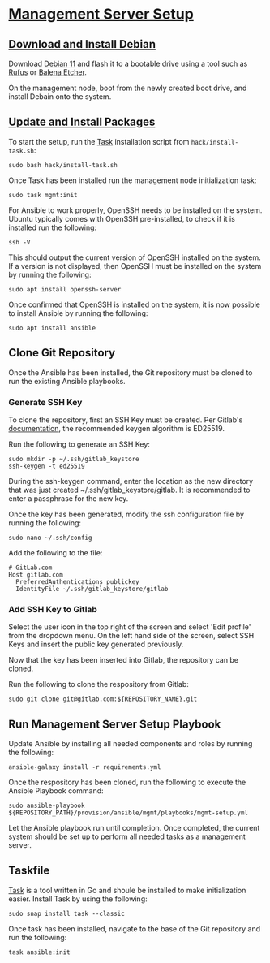 # [Management Server Setup](#management-server-setup)

## [Download and Install Debian](#download-and-install-debian)

Download [Debian 11](https://www.debian.org/distrib/netinst) and flash it to a bootable drive using a tool such as [Rufus](https://rufus.ie/en/) or [Balena Etcher](https://www.balena.io/etcher/).

On the management node, boot from the newly created boot drive, and install Debain onto the system.

## [Update and Install Packages](#update-and-install-packages)

To start the setup, run the [Task](https://taskfile.dev/) installation script from `hack/install-task.sh`:

```text
sudo bash hack/install-task.sh
```

Once Task has been installed run the management node initialization task:

```text
sudo task mgmt:init
```

For Ansible to work properly, OpenSSH needs to be installed on the system. Ubuntu typically comes with OpenSSH pre-installed, to check if it is installed run the following:

```text
ssh -V
```

This should output the current version of OpenSSH installed on the system. If a version is not displayed, then OpenSSH must be installed on the system by running the following:

```text
sudo apt install openssh-server
```

Once confirmed that OpenSSH is installed on the system, it is now possible to install Ansible by running the following:

```text
sudo apt install ansible
```

## Clone Git Repository

Once the Ansible has been installed, the Git repository must be cloned to run the existing Ansible playbooks.

### Generate SSH Key

To clone the repository, first an SSH Key must be created. Per Gitlab's [documentation](https://docs.gitlab.com/ee/user/ssh.html), the recommended keygen algorithm is ED25519.

Run the following to generate an SSH Key:

```text
sudo mkdir -p ~/.ssh/gitlab_keystore
ssh-keygen -t ed25519
```

During the ssh-keygen command, enter the location as the new directory that was just created ~/.ssh/gitlab_keystore/gitlab. It is recommended to enter a passphrase for the new key.

Once the key has been generated, modify the ssh configuration file by running the following:

```text
sudo nano ~/.ssh/config
```

Add the following to the file:

```text
# GitLab.com
Host gitlab.com
  PreferredAuthentications publickey
  IdentityFile ~/.ssh/gitlab_keystore/gitlab
```

### Add SSH Key to Gitlab

Select the user icon in the top right of the screen and select 'Edit profile' from the dropdown menu. On the left hand side of the screen, select SSH Keys and insert the public key generated previously.

Now that the key has been inserted into Gitlab, the repository can be cloned.

Run the following to clone the respository from Gitlab:

```text
sudo git clone git@gitlab.com:${REPOSITORY_NAME}.git
```

## Run Management Server Setup Playbook

Update Ansible by installing all needed components and roles by running the following:

```text
ansible-galaxy install -r requirements.yml
```

Once the respository has been cloned, run the following to execute the Ansible Playbook command:

```text
sudo ansible-playbook ${REPOSITORY_PATH}/provision/ansible/mgmt/playbooks/mgmt-setup.yml
```

Let the Ansible playbook run until completion. Once completed, the current system should be set up to perform all needed tasks as a management server.

## Taskfile

[Task](https://taskfile.dev/) is a tool written in Go and shoule be installed to make initialization easier. Install Task by using the following:

```text
sudo snap install task --classic
```

Once task has been installed, navigate to the base of the Git repository and run the following:

```text
task ansible:init
```
